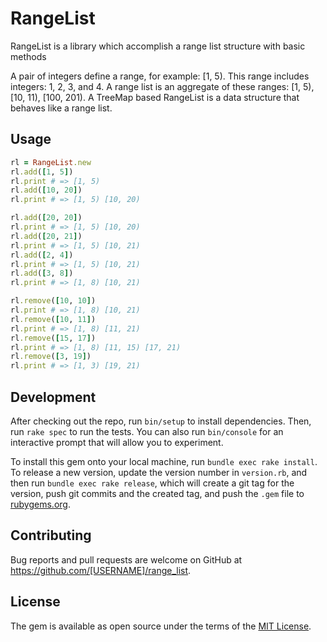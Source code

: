 # RangeList

RangeList is a library which accomplish a range list structure with basic methods

A pair of integers define a range, for example: [1, 5). This range includes integers: 1, 2, 3, and 4.
A range list is an aggregate of these ranges: [1, 5), [10, 11), [100, 201).
A TreeMap based RangeList is a data structure that behaves like a range list.

## Usage

```ruby
rl = RangeList.new
rl.add([1, 5])
rl.print # => [1, 5)
rl.add([10, 20])
rl.print # => [1, 5) [10, 20)

rl.add([20, 20])
rl.print # => [1, 5) [10, 20)
rl.add([20, 21])
rl.print # => [1, 5) [10, 21)
rl.add([2, 4])
rl.print # => [1, 5) [10, 21)
rl.add([3, 8])
rl.print # => [1, 8) [10, 21)

rl.remove([10, 10])
rl.print # => [1, 8) [10, 21)
rl.remove([10, 11])
rl.print # => [1, 8) [11, 21)
rl.remove([15, 17])
rl.print # => [1, 8) [11, 15) [17, 21)
rl.remove([3, 19])
rl.print # => [1, 3) [19, 21)
```

## Development

After checking out the repo, run `bin/setup` to install dependencies. Then, run `rake spec` to run the tests. You can also run `bin/console` for an interactive prompt that will allow you to experiment.

To install this gem onto your local machine, run `bundle exec rake install`. To release a new version, update the version number in `version.rb`, and then run `bundle exec rake release`, which will create a git tag for the version, push git commits and the created tag, and push the `.gem` file to [rubygems.org](https://rubygems.org).

## Contributing

Bug reports and pull requests are welcome on GitHub at https://github.com/[USERNAME]/range_list.

## License

The gem is available as open source under the terms of the [MIT License](https://opensource.org/licenses/MIT).
